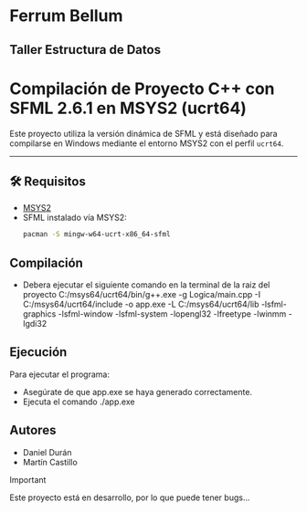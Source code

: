 # Ferrum Bellum

## Taller Estructura de Datos

# Compilación de Proyecto C++ con SFML 2.6.1 en MSYS2 (ucrt64)

Este proyecto utiliza la versión dinámica de SFML y está diseñado para compilarse en Windows mediante el entorno MSYS2 con el perfil `ucrt64`.

---

## 🛠️ Requisitos

- [MSYS2](https://www.msys2.org/)
- SFML instalado vía MSYS2:
  ```bash
  pacman -S mingw-w64-ucrt-x86_64-sfml
  ```

## Compilación

- Debera ejecutar el siguiente comando en la terminal de la raiz del proyecto
  C:/msys64/ucrt64/bin/g++.exe -g Logica/main.cpp -I C:/msys64/ucrt64/include -o app.exe -L C:/msys64/ucrt64/lib -lsfml-graphics -lsfml-window -lsfml-system -lopengl32 -lfreetype -lwinmm -lgdi32

## Ejecución

Para ejecutar el programa:

- Asegúrate de que app.exe se haya generado correctamente.
- Ejecuta el comando
  ./app.exe

## Autores

- Daniel Durán
- Martín Castillo

> [!IMPORTANT]
> Este proyecto está en desarrollo, por lo que puede tener bugs...
